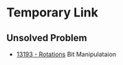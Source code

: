 # Temporary Link

## Unsolved Problem
  * [13193 - Rotations](https://uva.onlinejudge.org/index.php?option=com_onlinejudge&Itemid=8&page=show_problem&problem=5104) Bit Manipulataion
